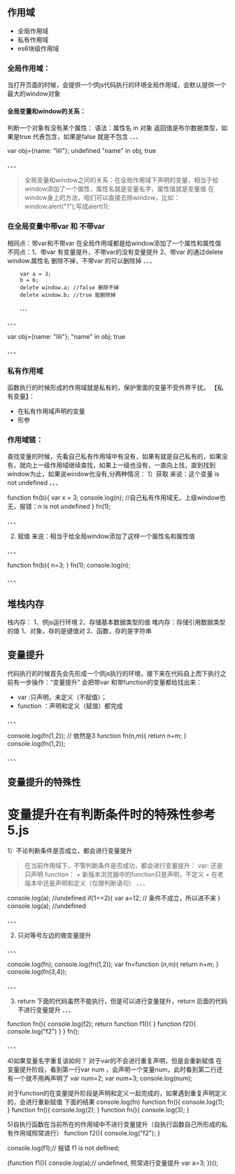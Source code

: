 ## 作用域
+ 全局作用域
+ 私有作用域
+ es6块级作用域

### 全局作用域：
当打开页面的时候，会提供一个供js代码执行的环境全局作用域，会默认提供一个最大的window对象

#### 全局变量和window的关系：
判断一个对象有没有某个属性：
    语法：属性名 in 对象
    返回值是布尔数据类型，如果是true 代表包含，如果是false 就是不包含
、、、

var obj={name: "lili"};
undefined
"name" in obj;
true

、、、

> 全局变量和window之间的关系：在全局作用域下声明的变量，相当于给window添加了一个属性，属性名就是变量名字，属性值就是变量值
> 在window身上的方法，咱们可以直接去除window，比如：window.alert("1");写成alert(1);

### 在全局变量中带var 和 不带var
相同点：带var和不带var 在全局作用域都是给window添加了一个属性和属性值
不同点：1、带var 有变量提升，不带var的没有变量提升
        2、带var 的通过delete window.属性名 删除不掉，不带var 的可以删除掉
        、、、

        var a = 3;
        b = 6;
        delete window.a; //false 删除不掉
        delete window.b; //true 能删除掉

        、、、
、、、

var obj={name: "lili"};
"name" in obj;
true

、、、

### 私有作用域
函数执行的时候形成的作用域就是私有的，保护里面的变量不受外界干扰。
【私有变量】：
+ 在私有作用域声明的变量
+ 形参

### 作用域链：
查找变量的时候，先看自己私有作用域中有没有，如果有就是自己私有的，如果没有，就向上一级作用域继续查找，如果上一级也没有，一直向上找，直到找到window为止，如果说window也没有,分两种情况：
1）获取 来说：这个变量 is not undefined
、、、

function fn(b){
    var x = 3;
    console.log(n); //自己私有作用域无，上级window也无，报错：n is not undefined
}
fn(1);

、、、

2) 赋值 来说：相当于给全局window添加了这样一个属性名和属性值

、、、

function fn(b){
    n=3;
}
fn(1);
console.log(n); 

、、、


## 堆栈内存
栈内存：
1、供js运行环境
2、存储基本数据类型的值
堆内存：存储引用数据类型的值
1、对象，存的是键值对
2、函数，存的是字符串

## 变量提升
代码执行的时候首先会先形成一个供js执行的环境，接下来在代码自上而下执行之前有一步操作：“变量提升”
会把带var 和带function的变量都给找出来：
+ var :只声明，未定义（不赋值）；
+ function ：声明和定义（赋值）都完成

、、、

console.log(fn(1,2));   // 依然是3
function fn(n,m){
    return n+m;
 }
console.log(fn(1,2));

、、、


## 变量提升的特殊性
# 变量提升在有判断条件时的特殊性参考5.js
1）不论判断条件是否成立，都会进行变量提升

> 在当前作用域下，不管判断条件是否成功，都会进行变量提升：
    var: 还是只声明
    function： 
            + 新版本浏览器中的function只是声明，不定义
            + 在老版本中还是声明和定义（仅限判断语句）
、、、

console.log(a);  //undefined
if(1==2){
  var a=12; // 条件不成立，所以进不来
}
console.log(a); //undefined

、、、

2) 只对等号左边的做变量提升
<!-- 此题可以参考变量提升5的图片 -->
<!-- 报错之后，函数不继续往下执行了 -->
、、、

console.log(fn);
console.log(fn(1,2));
var fn=function (n,m){
    return n+m;
 }
console.log(fn(3,4));

、、、


3) return 下面的代码虽然不能执行，但是可以进行变量提升，return 后面的代码不进行变量提升
、、、

function fn(){
  console.log(f2);
  return function f1(){
  }
  function f2(){
    console.log("f2")
  }
}
fn();

、、、


4)如果变量名字重复该如何？
对于var的不会进行重复声明，但是会重新赋值
在变量提升阶段，看到第一行var num ，会声明一个变量num，此时看到第二行还有一个就不用再声明了
var num=2;
var num=3;
console.log(num);

对于function的在变量提升阶段是声明和定义一起完成的，如果遇到重复声明定义的，会进行重新赋值
下面的结果
console.log(fn)
function fn(){
   console.log(1);
}
function fn(){
   console.log(2);
}
function fn(){
   console.log(3);
}


5)自执行函数在当前所在的作用域中不进行变量提升（自执行函数自己所形成的私有作用域照常进行）
function f2(){
   console.log("f2");
}

 console.log(f1);// 报错 f1 is not defined;

(function f1(){
   console.log(a);// undefined, 照常进行变量提升
   var a=3;
})();
